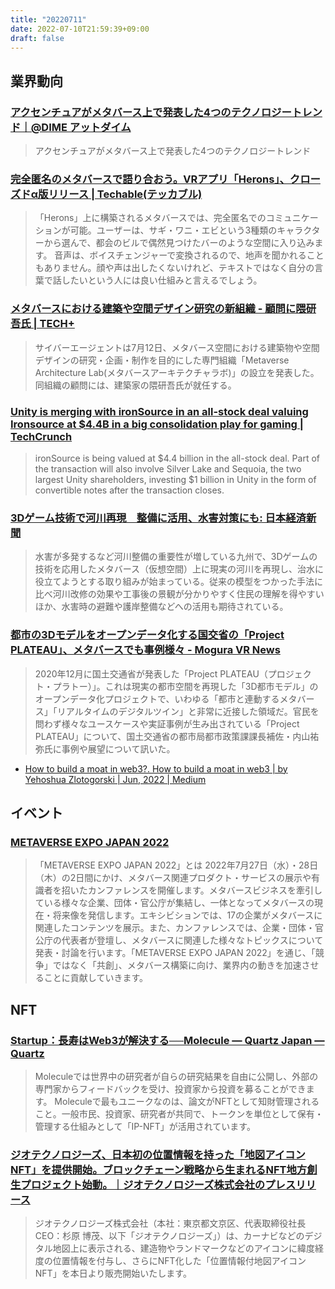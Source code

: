 ```yaml
---
title: "20220711"
date: 2022-07-10T21:59:39+09:00
draft: false
---
```


## 業界動向

### [アクセンチュアがメタバース上で発表した4つのテクノロジートレンド｜@DIME アットダイム](https://dime.jp/genre/1425771/)
> アクセンチュアがメタバース上で発表した4つのテクノロジートレンド

### [完全匿名のメタバースで語り合おう。VRアプリ「Herons」、クローズドα版リリース | Techable(テッカブル)](https://techable.jp/archives/182131)
> 「Herons」上に構築されるメタバースでは、完全匿名でのコミュニケーションが可能。ユーザーは、サギ・ワニ・エビという3種類のキャラクターから選んで、都会のビルで偶然見つけたバーのような空間に入り込みます。
> 音声は、ボイスチェンジャーで変換されるので、地声を聞かれることもありません。顔や声は出したくないけれど、テキストではなく自分の言葉で話したいという人には良い仕組みと言えるでしょう。

### [メタバースにおける建築や空間デザイン研究の新組織 - 顧問に隈研吾氏 | TECH+](https://news.mynavi.jp/techplus/article/20220712-2397470/)
> サイバーエージェントは7月12日、メタバース空間における建築物や空間デザインの研究・企画・制作を目的にした専門組織「Metaverse Architecture Lab(メタバースアーキテクチャラボ)」の設立を発表した。同組織の顧問には、建築家の隈研吾氏が就任する。

### [Unity is merging with ironSource in an all-stock deal valuing Ironsource at $4.4B in a big consolidation play for gaming | TechCrunch](https://techcrunch.com/2022/07/13/sources-ironsource-and-unity-are-merging-in-a-big-consolidation-play-for-gaming-and-interactive-content/)
> ironSource is being valued at $4.4 billion in the all-stock deal. Part of the transaction will also involve Silver Lake and Sequoia, the two largest Unity shareholders, investing $1 billion in Unity in the form of convertible notes after the transaction closes.

### [3Dゲーム技術で河川再現　整備に活用、水害対策にも: 日本経済新聞](https://www.nikkei.com/article/DGXZQOJC233C10T20C22A6000000/)
> 水害が多発するなど河川整備の重要性が増している九州で、3Dゲームの技術を応用したメタバース（仮想空間）上に現実の河川を再現し、治水に役立てようとする取り組みが始まっている。従来の模型をつかった手法に比べ河川改修の効果や工事後の景観が分かりやすく住民の理解を得やすいほか、水害時の避難や護岸整備などへの活用も期待されている。


### [都市の3Dモデルをオープンデータ化する国交省の「Project PLATEAU」、メタバースでも事例様々 - Mogura VR News](https://www.moguravr.com/project-plateau-7/)
> 2020年12月に国土交通省が発表した「Project PLATEAU（プロジェクト・プラトー）」。これは現実の都市空間を再現した「3D都市モデル」のオープンデータ化プロジェクトで、いわゆる「都市と連動するメタバース」「リアルタイムのデジタルツイン」と非常に近接した領域だ。官民を問わず様々なユースケースや実証事例が生み出されている「Project PLATEAU」について、国土交通省の都市局都市政策課課長補佐・内山祐弥氏に事例や展望について訊いた。


* [How to build a moat in web3?. How to build a moat in web3 | by Yehoshua Zlotogorski | Jun, 2022 | Medium](https://yehoshzl.medium.com/how-to-build-a-moat-in-web3-e19720d4cbea)


## イベント

### [METAVERSE EXPO JAPAN 2022](https://www.mej2022.com/)
> 「METAVERSE EXPO JAPAN 2022」とは
> 2022年7月27日（水）・28日（木）の2日間にかけ、メタバース関連プロダクト・サービスの展示や有識者を招いたカンファレンスを開催します。メタバースビジネスを牽引している様々な企業、団体・官公庁が集結し、一体となってメタバースの現在・将来像を発信します。エキシビションでは、17の企業がメタバースに関連したコンテンツを展示。また、カンファレンスでは、企業・団体・官公庁の代表者が登壇し、メタバースに関連した様々なトピックスについて発表・討論を行います。「METAVERSE EXPO JAPAN 2022」を通じ、「競争」ではなく「共創」、メタバース構築に向け、業界内の動きを加速させることに貢献していきます。

## NFT

### [Startup：長寿はWeb3が解決する──Molecule — Quartz Japan — Quartz](https://qz.com/emails/quartz-japan/2186769/)
> Moleculeでは世界中の研究者が自らの研究結果を自由に公開し、外部の専門家からフィードバックを受け、投資家から投資を募ることができます。
> Moleculeで最もユニークなのは、論文がNFTとして知財管理されること。一般市民、投資家、研究者が共同で、トークンを単位として保有・管理する仕組みとして「IP-NFT」が活用されています。

### [ジオテクノロジーズ、日本初の位置情報を持った「地図アイコンNFT」を提供開始。ブロックチェーン戦略から生まれるNFT地方創生プロジェクト始動。｜ジオテクノロジーズ株式会社のプレスリリース](https://prtimes.jp/main/html/rd/p/000000013.000098422.html)
> ジオテクノロジーズ株式会社（本社：東京都文京区、代表取締役社長 CEO：杉原 博茂、以下「ジオテクノロジーズ」）は、カーナビなどのデジタル地図上に表示される、建造物やランドマークなどのアイコンに緯度経度の位置情報を付与し、さらにNFT化した「位置情報付地図アイコンNFT」を本日より販売開始いたします。